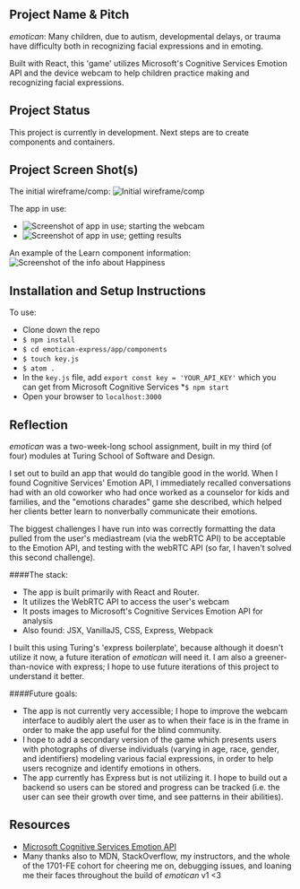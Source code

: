 ## Project Name & Pitch
*emotican*: Many children, due to autism, developmental delays, or trauma have difficulty both in recognizing facial expressions and in emoting.

Built with React, this 'game' utilizes Microsoft's Cognitive Services Emotion API and the device webcam to help children practice making and recognizing facial expressions.

## Project Status

This project is currently in development. Next steps are to create components and containers.

## Project Screen Shot(s)
The initial wireframe/comp:
![Initial wireframe/comp](http://i.imgur.com/kXKRfGa.png)

The app in use:
* ![Screenshot of app in use; starting the webcam](http://i.imgur.com/Fy6BWnm.png)
* ![Screenshot of app in use; getting results](http://i.imgur.com/efQ4ijD.png)

An example of the Learn component information:
![Screenshot of the info about Happiness](http://i.imgur.com/lsKA9pJ.png)


## Installation and Setup Instructions

To use:
* Clone down the repo
* ```$ npm install```
* ```$ cd emotican-express/app/components```
* ```$ touch key.js```
* ```$ atom .```
* In the ```key.js``` file, add ```export const key = 'YOUR_API_KEY'``` which you can get from Microsoft Cognitive Services
*```$ npm start```
* Open your browser to ```localhost:3000```

## Reflection
*emotican* was a two-week-long school assignment, built in my third (of four) modules at Turing School of Software and Design.

I set out to build an app that would do tangible good in the world. When I found Cognitive Services' Emotion API, I immediately recalled conversations had with an old coworker who had once worked as a counselor for kids and families, and the "emotions charades" game she described, which helped her clients better learn to nonverbally communicate their emotions.

The biggest challenges I have run into was correctly formatting the data pulled from the user's mediastream (via the webRTC API) to be acceptable to the Emotion API, and testing with the webRTC API (so far, I haven't solved this second challenge).

####The stack:

* The app is built primarily with React and Router.
* It utilizes the WebRTC API to access the user's webcam
* It posts images to Microsoft's Cognitive Services Emotion API for analysis
* Also found: JSX, VanillaJS, CSS, Express, Webpack

I built this using Turing's 'express boilerplate', because although it doesn't utilize it now, a future iteration of *emotican* will need it. I am also a greener-than-novice with express; I hope to use future iterations of this project to understand it better.


####Future goals:

* The app is not currently very accessible; I hope to improve the webcam interface to audibly alert the user as to when their face is in the frame in order to make the app useful for the blind community.
* I hope to add a secondary version of the game which presents users with photographs of diverse individuals (varying in age, race, gender, and identifiers) modeling various facial expressions, in order to help users recognize and identify emotions in others.
* The app currently has Express but is not utilizing it. I hope to build out a backend so users can be stored and progress can be tracked (i.e. the user can see their growth over time, and see patterns in their abilities).

## Resources
  - [Microsoft Cognitive Services Emotion API](https://azure.microsoft.com/en-us/services/cognitive-services/emotion/)
  - Many thanks also to MDN, StackOverflow, my instructors, and the whole of the 1701-FE cohort for cheering me on, debugging issues, and loaning me their faces throughout the build of *emotican* v1 <3
